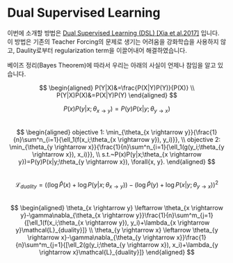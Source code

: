 # Dual Supervised Learning

이번에 소개할 방법은 [Dual Supervised Learning (DSL) [Xia et al.2017]](https://arxiv.org/pdf/1707.00415.pdf) 입니다. 이 방법은 기존의 Teacher Forcing의 문제로 생기는 어려움을 강화학습을 사용하지 않고, Daulity로부터 regularization term을 이끌어내어 해결하였습니다.

베이즈 정리(Bayes Theorem)에 따라서 우리는 아래의 사실이 언제나 참임을 알고 있습니다.

$$
\begin{aligned}
P(Y|X)&=\frac{P(X|Y)P(Y)}{P(X)} \\
P(Y|X)P(X)&=P(X|Y)P(Y)
\end{aligned}
$$

$$
P(x)P(y|x;\theta_{x \rightarrow y})=P(y)P(x|y;\theta_{y \rightarrow x})
$$
<br>
$$
\begin{aligned}
objective 1: \min_{\theta_{x \rightarrow y}}{\frac{1}{n}\sum^n_{i=1}{\ell_1(f(x_i;\theta_{x \rightarrow y}), y_i)}}, \\
objective 2: \min_{\theta_{y \rightarrow x}}{\frac{1}{n}\sum^n_{i=1}{\ell_1(g(y_i;\theta_{y \rightarrow x}), x_i)}}, \\
s.t.~P(x)P(y|x;\theta_{x \rightarrow y})=P(y)P(x|y;\theta_{y \rightarrow x}), \forall{x, y}.
\end{aligned}
$$
<br>
$$
\mathcal{L}_{duality}=((\log{\hat{P}(x)} + \log{P(y|x;\theta_{x \rightarrow y})}) - (\log{\hat{P}(y)} + \log{P(x|y;\theta_{y \rightarrow x}}))^2
$$
<br>
$$
\begin{aligned}
\theta_{x \rightarrow y} \leftarrow \theta_{x \rightarrow y}-\gamma\nabla_{\theta_{x \rightarrow y}}\frac{1}{n}\sum^m_{j=1}{[\ell_1(f(x_i;\theta_{x \rightarrow y}), y_i)+\lambda_{x \rightarrow y}\mathcal{L}_{duality}]} \\
\theta_{y \rightarrow x} \leftarrow \theta_{y \rightarrow x}-\gamma\nabla_{\theta_{y \rightarrow x}}\frac{1}{n}\sum^m_{j=1}{[\ell_2(g(y_i;\theta_{y \rightarrow x}), x_i)+\lambda_{y \rightarrow x}\mathcal{L}_{duality}]}
\end{aligned}
$$